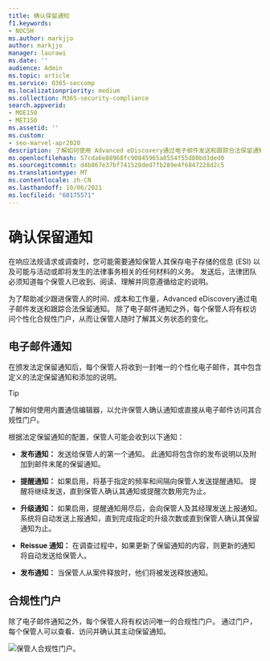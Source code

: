 ```yaml
---
title: 确认保留通知
f1.keywords:
- NOCSH
ms.author: markjjo
author: markjjo
manager: laurawi
ms.date: ''
audience: Admin
ms.topic: article
ms.service: O365-seccomp
ms.localizationpriority: medium
ms.collection: M365-security-compliance
search.appverid:
- MOE150
- MET150
ms.assetid: ''
ms.custom:
- seo-marvel-apr2020
description: 了解如何使用 Advanced eDiscovery通过电子邮件发送和跟踪合法保留通知，以及监视义务状态。
ms.openlocfilehash: 57cda6e88968fc90845965a8554f55d80bd3ded0
ms.sourcegitcommit: d4b867e37bf741528ded7fb289e4f6847228d2c5
ms.translationtype: MT
ms.contentlocale: zh-CN
ms.lasthandoff: 10/06/2021
ms.locfileid: "60175571"
---
```

# <a name="acknowledge-a-hold-notification"></a>确认保留通知

在响应法规请求或调查时，您可能需要通知保管人其保存电子存储的信息 (ESI) 以及可能与活动或即将发生的法律事务相关的任何材料的义务。 发送后，法律团队必须知道每个保管人已收到、阅读、理解并同意遵循给定的说明。

为了帮助减少跟进保管人的时间、成本和工作量，Advanced eDiscovery通过电子邮件发送和跟踪合法保留通知。 除了电子邮件通知之外，每个保管人将有权访问个性化合规性门户，从而让保管人随时了解其义务状态的变化。

## <a name="email-notifications"></a>电子邮件通知

在颁发法定保留通知后，每个保管人将收到一封唯一的个性化电子邮件，其中包含定义的法定保留通知和添加的说明。 

> [!TIP]
> 了解如何使用内置通信编辑器，以允许保管[](using-communications-editor.md)人确认通知或直接从电子邮件访问其合规性门户。

根据法定保留通知的配置，保管人可能会收到以下通知： 

- **发布通知：** 发送给保管人的第一个通知。 此通知将包含你的发布说明以及附加到邮件末尾的保留通知。

- **提醒通知：** 如果启用，将基于指定的频率和间隔向保管人发送提醒通知。 提醒将继续发送，直到保管人确认其通知或提醒次数用完为止。

- **升级通知：** 如果启用，提醒通知用尽后，会向保管人及其经理发送上报通知。 系统将自动发送上报通知，直到完成指定的升级次数或直到保管人确认其保留通知为止。

- **Reissue 通知：** 在调查过程中，如果更新了保留通知的内容，则更新的通知将自动发送给保管人。

- **发布通知：** 当保管人从案件释放时，他们将被发送释放通知。 

## <a name="compliance-portal"></a>合规性门户

除了电子邮件通知之外，每个保管人将有权访问唯一的合规性门户。 通过门户，每个保管人可以查看、访问并确认其主动保留通知。

![保管人合规性门户。](../media/CustodianPortal.jpg)
